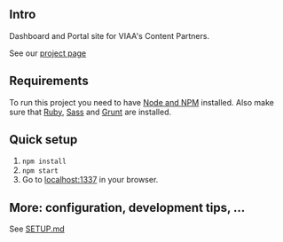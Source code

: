 ## Intro
Dashboard and Portal site for VIAA's Content Partners.

See our [project page](https://osoc16.github.io/mijn-viaa/)

## Requirements
To run this project you need to have [Node and NPM](https://docs.npmjs.com/getting-started/installing-node) installed.
Also make sure that [Ruby](https://www.ruby-lang.org/en/documentation/installation/#apt), [Sass](http://sass-lang.com/install) and [Grunt](http://gruntjs.com/getting-started) are installed.

## Quick setup

1. `npm install`
2. `npm start`
3. Go to [localhost:1337](http://localhost:1337) in your browser.

## More: configuration, development tips, ...
See [SETUP.md](SETUP.md)
